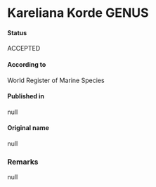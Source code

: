 Kareliana Korde GENUS
=======

#### Status
ACCEPTED

#### According to
World Register of Marine Species

#### Published in
null

#### Original name
null

### Remarks
null